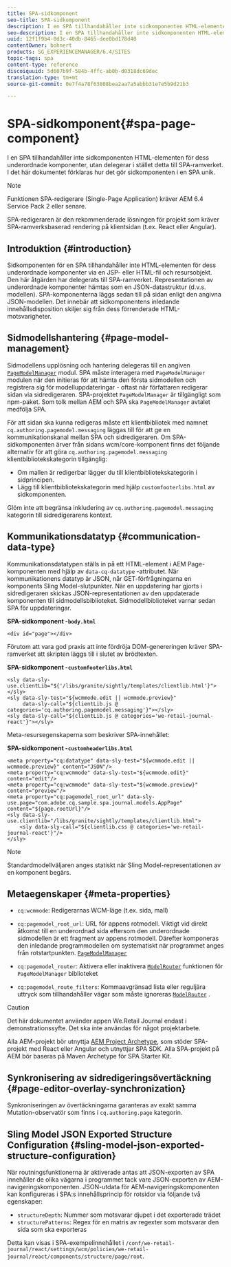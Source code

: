 ```yaml
---
title: SPA-sidkomponent
seo-title: SPA-sidkomponent
description: I en SPA tillhandahåller inte sidkomponenten HTML-elementen för dess underordnade komponenter, utan delegerar i stället detta till SPA-ramverket. I det här dokumentet förklaras hur det gör sidkomponenten i en SPA unik.
seo-description: I en SPA tillhandahåller inte sidkomponenten HTML-elementen för dess underordnade komponenter, utan delegerar i stället detta till SPA-ramverket. I det här dokumentet förklaras hur det gör sidkomponenten i en SPA unik.
uuid: 12f1f9b4-0d3c-40db-8465-dee0bd178d40
contentOwner: bohnert
products: SG_EXPERIENCEMANAGER/6.4/SITES
topic-tags: spa
content-type: reference
discoiquuid: 5d607b9f-584b-4ffc-ab0b-d0318dc69dec
translation-type: tm+mt
source-git-commit: 0e7f4a78f63808bea2aa7a5abbb31e7e5b9d21b3

---
```



# SPA-sidkomponent{#spa-page-component}

I en SPA tillhandahåller inte sidkomponenten HTML-elementen för dess underordnade komponenter, utan delegerar i stället detta till SPA-ramverket. I det här dokumentet förklaras hur det gör sidkomponenten i en SPA unik.

>[!NOTE]
>
>Funktionen SPA-redigerare (Single-Page Application) kräver AEM 6.4 Service Pack 2 eller senare.
>
>SPA-redigeraren är den rekommenderade lösningen för projekt som kräver SPA-ramverksbaserad rendering på klientsidan (t.ex. React eller Angular).

## Introduktion {#introduction}

Sidkomponenten för en SPA tillhandahåller inte HTML-elementen för dess underordnade komponenter via en JSP- eller HTML-fil och resursobjekt. Den här åtgärden har delegerats till SPA-ramverket. Representationen av underordnade komponenter hämtas som en JSON-datastruktur (d.v.s. modellen). SPA-komponenterna läggs sedan till på sidan enligt den angivna JSON-modellen. Det innebär att sidkomponentens inledande innehållsdisposition skiljer sig från dess förrenderade HTML-motsvarigheter.

## Sidmodellshantering {#page-model-management}

Sidmodellens upplösning och hantering delegeras till en angiven [`PageModelManager`](/help/sites-developing/spa-blueprint.md#pagemodelmanager) modul. SPA måste interagera med `PageModelManager` modulen när den initieras för att hämta den första sidmodellen och registrera sig för modelluppdateringar - oftast när författaren redigerar sidan via sidredigeraren. SPA-projektet `PageModelManager` är tillgängligt som npm-paket. Som tolk mellan AEM och SPA ska `PageModelManager` avtalet medfölja SPA.

För att sidan ska kunna redigeras måste ett klientbibliotek med namnet `cq.authoring.pagemodel.messaging` läggas till för att ge en kommunikationskanal mellan SPA och sidredigeraren. Om SPA-sidkomponenten ärver från sidans wcm/core-komponent finns det följande alternativ för att göra `cq.authoring.pagemodel.messaging` klientbibliotekskategorin tillgänglig:

* Om mallen är redigerbar lägger du till klientbibliotekskategorin i sidprincipen.
* Lägg till klientbibliotekskategorin med hjälp `customfooterlibs.html` av sidkomponenten.

Glöm inte att begränsa inkludering av `cq.authoring.pagemodel.messaging` kategorin till sidredigerarens kontext.

## Kommunikationsdatatyp {#communication-data-type}

Kommunikationsdatatypen ställs in på ett HTML-element i AEM Page-komponenten med hjälp av `data-cq-datatype` -attributet. När kommunikationens datatyp är JSON, når GET-förfrågningarna en komponents Sling Model-slutpunkter. När en uppdatering har gjorts i sidredigeraren skickas JSON-representationen av den uppdaterade komponenten till sidmodellsbiblioteket. Sidmodellbiblioteket varnar sedan SPA för uppdateringar.

**SPA-sidkomponent -`body.html`**

```
<div id="page"></div>
```

Förutom att vara god praxis att inte fördröja DOM-genereringen kräver SPA-ramverket att skripten läggs till i slutet av brödtexten.

**SPA-sidkomponent -`customfooterlibs.html`**

```
<sly data-sly-use.clientLib="${'/libs/granite/sightly/templates/clientlib.html'}"></sly>
<sly data-sly-test="${wcmmode.edit || wcmmode.preview}"
     data-sly-call="${clientLib.js @ categories='cq.authoring.pagemodel.messaging'}"></sly>
<sly data-sly-call="${clientLib.js @ categories='we-retail-journal-react'}"></sly>
```

Meta-resursegenskaperna som beskriver SPA-innehållet:

**SPA-sidkomponent -`customheaderlibs.html`**

```
<meta property="cq:datatype" data-sly-test="${wcmmode.edit || wcmmode.preview}" content="JSON"/>
<meta property="cq:wcmmode" data-sly-test="${wcmmode.edit}" content="edit"/>
<meta property="cq:wcmmode" data-sly-test="${wcmmode.preview}" content="preview"/>
<meta property="cq:pagemodel_root_url" data-sly-use.page="com.adobe.cq.sample.spa.journal.models.AppPage" content="${page.rootUrl}"/>
<sly data-sly-use.clientlib="/libs/granite/sightly/templates/clientlib.html">
    <sly data-sly-call="${clientlib.css @ categories='we-retail-journal-react'}"/>
</sly>
```

>[!NOTE]
>
>Standardmodellväljaren anges statiskt när Sling Model-representationen av en komponent begärs.

## Metaegenskaper {#meta-properties}

* `cq:wcmmode`: Redigerarnas WCM-läge (t.ex. sida, mall)
* `cq:pagemodel_root_url`: URL för appens rotmodell. Viktigt vid direkt åtkomst till en underordnad sida eftersom den underordnade sidmodellen är ett fragment av appens rotmodell. Därefter komponeras den inledande programmodellen om systematiskt när programmet anges från rotstartpunkten. [`PageModelManager`](/help/sites-developing/spa-page-component.md)

* `cq:pagemodel_router`: Aktivera eller inaktivera [`ModelRouter`](/help/sites-developing/spa-routing.md) funktionen för `PageModelManager` biblioteket

* `cq:pagemodel_route_filters`: Kommaavgränsad lista eller reguljära uttryck som tillhandahåller vägar som måste ignoreras [`ModelRouter`](/help/sites-developing/spa-routing.md) .

>[!CAUTION]
>
>Det här dokumentet använder appen We.Retail Journal endast i demonstrationssyfte. Det ska inte användas för något projektarbete.
>
>Alla AEM-projekt bör utnyttja [AEM Project Archetype](https://docs.adobe.com/content/help/en/experience-manager-core-components/using/developing/archetype/overview.html), som stöder SPA-projekt med React eller Angular och utnyttjar SPA SDK. Alla SPA-projekt på AEM bör baseras på Maven Archetype för SPA Starter Kit.

## Synkronisering av sidredigeringsövertäckning {#page-editor-overlay-synchronization}

Synkroniseringen av övertäckningarna garanteras av exakt samma Mutation-observatör som finns i `cq.authoring.page` kategorin.

## Sling Model JSON Exported Structure Configuration {#sling-model-json-exported-structure-configuration}

När routningsfunktionerna är aktiverade antas att JSON-exporten av SPA innehåller de olika vägarna i programmet tack vare JSON-exporten av AEM-navigeringskomponenten. JSON-utdata för AEM-navigeringskomponenten kan konfigureras i SPA:s innehållsprincip för rotsidor via följande två egenskaper:

* `structureDepth`: Nummer som motsvarar djupet i det exporterade trädet
* `structurePatterns`: Regex för en matris av regexter som motsvarar den sida som ska exporteras

Detta kan visas i SPA-exempelinnehållet i `/conf/we-retail-journal/react/settings/wcm/policies/we-retail-journal/react/components/structure/page/root`.